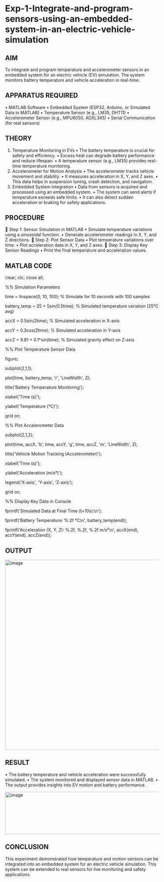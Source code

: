 # Exp-1-Integrate-and-program-sensors-using-an-embedded-system-in-an-electric-vehicle-simulation

## AIM
To integrate and program temperature and accelerometer sensors in an embedded system for an electric vehicle (EV) simulation. The system monitors battery temperature and vehicle acceleration in real-time.
 
## APPARATUS REQUIRED
•	MATLAB Software
•	Embedded System (ESP32, Arduino, or Simulated Data in MATLAB)
•	Temperature Sensor (e.g., LM35, DHT11)
•	Accelerometer Sensor (e.g., MPU6050, ADXL345)
•	Serial Communication (for real sensors)
 
## THEORY
1. Temperature Monitoring in EVs
•	The battery temperature is crucial for safety and efficiency.
•	Excess heat can degrade battery performance and reduce lifespan.
•	A temperature sensor (e.g., LM35) provides real-time temperature monitoring.
2. Accelerometer for Motion Analysis
•	The accelerometer tracks vehicle movement and stability.
•	It measures acceleration in X, Y, and Z axes.
•	This data helps in suspension tuning, crash detection, and navigation.
3. Embedded System Integration
•	Data from sensors is acquired and processed using an embedded system.
•	The system can send alerts if temperature exceeds safe limits.
•	It can also detect sudden acceleration or braking for safety applications.
 
## PROCEDURE
🔹 Step 1: Sensor Simulation in MATLAB
•	Simulate temperature variations using a sinusoidal function.
•	Generate accelerometer readings in X, Y, and Z directions.
🔹 Step 2: Plot Sensor Data
•	Plot temperature variations over time.
•	Plot acceleration data in X, Y, and Z axes.
🔹 Step 3: Display Key Sensor Readings
•	Print the final temperature and acceleration values.
 
## MATLAB CODE 
clear; clc; close all;

%% Simulation Parameters

time = linspace(0, 10, 100); % Simulate for 10 seconds with 100 samples

battery_temp = 25 + 5*sin(0.5*time); % Simulated temperature variation (25°C avg)

accX = 0.5*sin(2*time);     % Simulated acceleration in X-axis

accY = 0.3*cos(2*time);     % Simulated acceleration in Y-axis

accZ = 9.81 + 0.1*sin(time); % Simulated gravity effect on Z-axis

%% Plot Temperature Sensor Data

figure;

subplot(2,1,1);

plot(time, battery_temp, 'r', 'LineWidth', 2);

title('Battery Temperature Monitoring');

xlabel('Time (s)');

ylabel('Temperature (°C)');

grid on;

%% Plot Accelerometer Data

subplot(2,1,2);

plot(time, accX, 'b', time, accY, 'g', time, accZ, 'm', 'LineWidth', 2);

title('Vehicle Motion Tracking (Accelerometer)');

xlabel('Time (s)');

ylabel('Acceleration (m/s²)');

legend('X-axis', 'Y-axis', 'Z-axis');

grid on;

%% Display Key Data in Console

fprintf('Simulated Data at Final Time (t=10s):\n');

fprintf('Battery Temperature: %.2f °C\n', battery_temp(end));

fprintf('Acceleration (X, Y, Z): %.2f, %.2f, %.2f m/s²\n', accX(end), accY(end), accZ(end));


## OUTPUT

<img width="690" height="620" alt="image" src="https://github.com/user-attachments/assets/a5b86601-a835-4c81-ad5c-690c03303a42" />



 
## RESULT
•	The battery temperature and vehicle acceleration were successfully simulated.
•	The system monitored and displayed sensor data in MATLAB.
•	The output provides insights into EV motion and battery performance.

<img width="864" height="138" alt="image" src="https://github.com/user-attachments/assets/22c6fafe-548e-4439-ba8b-06ac2c805ecd" />


 
## CONCLUSION
This experiment demonstrated how temperature and motion sensors can be integrated into an embedded system for an electric vehicle simulation. This system can be extended to real sensors for live monitoring and safety applications.

